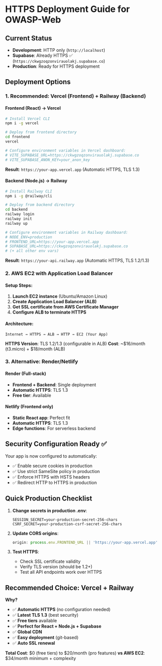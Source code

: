 # HTTPS Deployment Guide for OWASP-Web

## Current Status
- **Development**: HTTP only (`http://localhost`)
- **Supabase**: Already HTTPS ✅ (`https://ckwgzoqzonvirauolakj.supabase.co`)
- **Production**: Ready for HTTPS deployment

## Deployment Options

### 1. Recommended: Vercel (Frontend) + Railway (Backend)

#### Frontend (React) → Vercel
```bash
# Install Vercel CLI
npm i -g vercel

# Deploy from frontend directory
cd frontend
vercel

# Configure environment variables in Vercel dashboard:
# VITE_SUPABASE_URL=https://ckwgzoqzonvirauolakj.supabase.co  
# VITE_SUPABASE_ANON_KEY=your_anon_key
```

**Result**: `https://your-app.vercel.app` (Automatic HTTPS, TLS 1.3)

#### Backend (Node.js) → Railway
```bash
# Install Railway CLI
npm i -g @railway/cli

# Deploy from backend directory  
cd backend
railway login
railway init
railway up

# Configure environment variables in Railway dashboard:
# NODE_ENV=production
# FRONTEND_URL=https://your-app.vercel.app
# SUPABASE_URL=https://ckwgzoqzonvirauolakj.supabase.co
# (+ all other env vars)
```

**Result**: `https://your-api.railway.app` (Automatic HTTPS, TLS 1.2/1.3)

### 2. AWS EC2 with Application Load Balancer

#### Setup Steps:
1. **Launch EC2 instance** (Ubuntu/Amazon Linux)
2. **Create Application Load Balancer (ALB)**
3. **Get SSL certificate from AWS Certificate Manager**
4. **Configure ALB to terminate HTTPS**

#### Architecture:
```
Internet → HTTPS → ALB → HTTP → EC2 (Your App)
```

**HTTPS Version**: TLS 1.2/1.3 (configurable in ALB)
**Cost**: ~$16/month (t3.micro) + $18/month (ALB)

### 3. Alternative: Render/Netlify

#### Render (Full-stack)
- **Frontend + Backend**: Single deployment
- **Automatic HTTPS**: TLS 1.3
- **Free tier**: Available

#### Netlify (Frontend only)
- **Static React app**: Perfect fit
- **Automatic HTTPS**: TLS 1.3  
- **Edge functions**: For serverless backend

## Security Configuration Ready ✅

Your app is now configured to automatically:
- ✅ Enable secure cookies in production
- ✅ Use strict SameSite policy in production  
- ✅ Enforce HTTPS with HSTS headers
- ✅ Redirect HTTP to HTTPS in production

## Quick Production Checklist

1. **Change secrets in production .env**:
   ```
   SESSION_SECRET=your-production-secret-256-chars
   CSRF_SECRET=your-production-csrf-secret-256-chars
   ```

2. **Update CORS origins**:
   ```javascript
   origin: process.env.FRONTEND_URL || 'https://your-app.vercel.app'
   ```

3. **Test HTTPS**:
   - Check SSL certificate validity
   - Verify TLS version (should be 1.2+)
   - Test all API endpoints work over HTTPS

## Recommended Choice: Vercel + Railway

**Why?**
- ✅ **Automatic HTTPS** (no configuration needed)
- ✅ **Latest TLS 1.3** (best security)
- ✅ **Free tiers** available
- ✅ **Perfect for React + Node.js + Supabase**
- ✅ **Global CDN**
- ✅ **Easy deployment** (git-based)
- ✅ **Auto SSL renewal**

**Total Cost**: $0 (free tiers) to $20/month (pro features)
**vs AWS EC2**: $34/month minimum + complexity